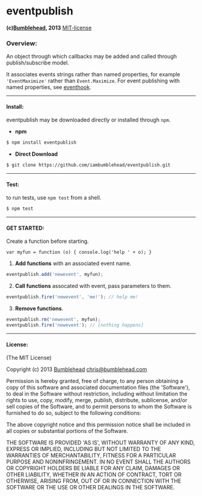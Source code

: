 eventpublish
============
**(c)[Bumblehead][0], 2013** [MIT-license](#license)  

### Overview:

An object through which callbacks may be added and called through publish/subscribe model.

It associates events strings rather than named properties, for example `'EventMaximize'` rather than `Event.Maximize`. For event publishing
with named properties, see [eventhook][1].

[0]: http://www.bumblehead.com                            "bumblehead"
[1]: https://github.com/iambumblehead/eventhook            "eventhook"

---------------------------------------------------------
#### <a id="install"></a>Install:

eventpublish may be downloaded directly or installed through `npm`.

 * **npm**   

 ```bash
 $ npm install eventpublish
 ```

 * **Direct Download**
 
 ```bash  
 $ git clone https://github.com/iambumblehead/eventpublish.git
 ```

---------------------------------------------------------
#### <a id="test"></a>Test:

 to run tests, use `npm test` from a shell.

 ```bash
 $ npm test
 ```

---------------------------------------------------------
#### <a id="get-started">GET STARTED:

Create a function before starting.

```
var myfun = function (o) { console.log('help ' + o); }
```

 1. **Add functions** with an associated event name.

 ```javascript
 eventpublish.add('newevent', myfun);
 ```

 2. **Call functions** assocated with event, pass parameters to them.

 ```javascript
 eventpublish.fire('newevent', 'me!'); // help me!
 ```

 3. **Remove functions**.

 ```javascript
 eventpublish.rm('newevent', myfun);
 eventpublish.fire('newevent'); // [nothing happens]
 ```

---------------------------------------------------------
#### <a id="license">License:

(The MIT License)

Copyright (c) 2013 [Bumblehead][0] <chris@bumblehead.com>

Permission is hereby granted, free of charge, to any person obtaining a copy of this software and associated documentation files (the 'Software'), to deal in the Software without restriction, including without limitation the rights to use, copy, modify, merge, publish, distribute, sublicense, and/or sell copies of the Software, and to permit persons to whom the Software is furnished to do so, subject to the following conditions:

The above copyright notice and this permission notice shall be included in all copies or substantial portions of the Software.

THE SOFTWARE IS PROVIDED 'AS IS', WITHOUT WARRANTY OF ANY KIND, EXPRESS OR IMPLIED, INCLUDING BUT NOT LIMITED TO THE WARRANTIES OF MERCHANTABILITY, FITNESS FOR A PARTICULAR PURPOSE AND NONINFRINGEMENT. IN NO EVENT SHALL THE AUTHORS OR COPYRIGHT HOLDERS BE LIABLE FOR ANY CLAIM, DAMAGES OR OTHER LIABILITY, WHETHER IN AN ACTION OF CONTRACT, TORT OR OTHERWISE, ARISING FROM, OUT OF OR IN CONNECTION WITH THE SOFTWARE OR THE USE OR OTHER DEALINGS IN THE SOFTWARE.
